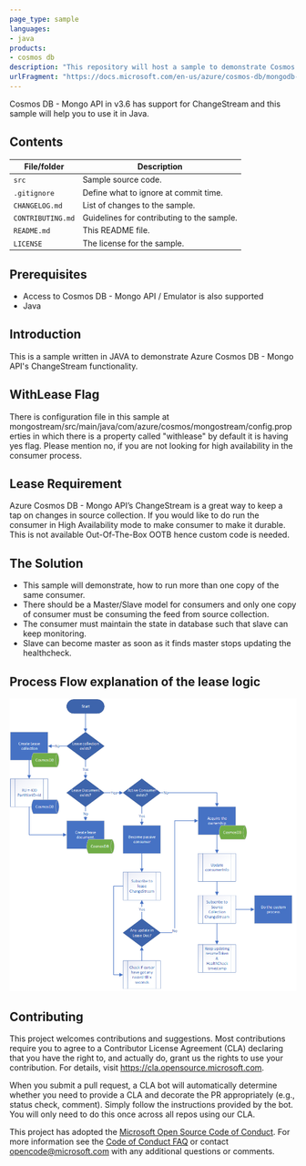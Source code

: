 ```yaml
---
page_type: sample
languages:
- java
products:
- cosmos db
description: "This repository will host a sample to demonstrate Cosmos DB Mongo API - ChangeStream in Java"
urlFragment: "https://docs.microsoft.com/en-us/azure/cosmos-db/mongodb-change-streams"
---
```


Cosmos DB - Mongo API in v3.6 has support for ChangeStream and this sample will help you to use it in Java.

## Contents


| File/folder       | Description                                |
|-------------------|--------------------------------------------|
| `src`             | Sample source code.                        |
| `.gitignore`      | Define what to ignore at commit time.      |
| `CHANGELOG.md`    | List of changes to the sample.             |
| `CONTRIBUTING.md` | Guidelines for contributing to the sample. |
| `README.md`       | This README file.                          |
| `LICENSE`         | The license for the sample.                |

## Prerequisites

- Access to Cosmos DB - Mongo API / Emulator is also supported
- Java

## Introduction
This is a sample written in JAVA to demonstrate Azure Cosmos DB - Mongo API's ChangeStream functionality.

## WithLease Flag
There is configuration file in this sample at mongostream/src/main/java/com/azure/cosmos/mongostream/config.properties in which there is a property called "withlease" by default it is having yes flag.
Please mention no, if you are not looking for high availability in the consumer process.

## Lease Requirement
Azure Cosmos DB - Mongo API’s ChangeStream is a great way to keep a tap on changes in source collection.
If you would like to do run the consumer in High Availability mode to make consumer to make it durable.
This is not available Out-Of-The-Box OOTB hence custom code is needed.

## The Solution

* This sample will demonstrate, how to run more than one copy of the same consumer.
* There should be a Master/Slave model for consumers and only one copy of consumer must be consuming the feed from source collection.
* The consumer must maintain the state in database such that slave can keep monitoring.
* Slave can become master as soon as it finds master stops updating the healthcheck.

## Process Flow explanation of the lease logic

![picture alt](process-flow-diagram.png "Process flow diagram")

## Contributing

This project welcomes contributions and suggestions.  Most contributions require you to agree to a
Contributor License Agreement (CLA) declaring that you have the right to, and actually do, grant us
the rights to use your contribution. For details, visit https://cla.opensource.microsoft.com.

When you submit a pull request, a CLA bot will automatically determine whether you need to provide
a CLA and decorate the PR appropriately (e.g., status check, comment). Simply follow the instructions
provided by the bot. You will only need to do this once across all repos using our CLA.

This project has adopted the [Microsoft Open Source Code of Conduct](https://opensource.microsoft.com/codeofconduct/).
For more information see the [Code of Conduct FAQ](https://opensource.microsoft.com/codeofconduct/faq/) or
contact [opencode@microsoft.com](mailto:opencode@microsoft.com) with any additional questions or comments.
